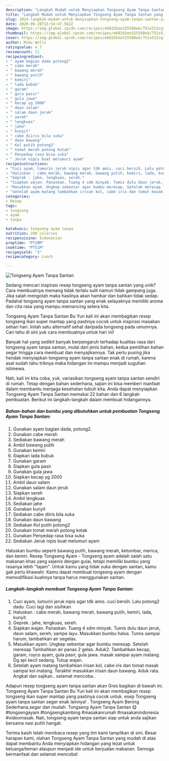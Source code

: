 ```yaml
---
description: "Langkah Mudah untuk Menyiapkan Tongseng Ayam Tanpa Santan yang Enak Banget"
title: "Langkah Mudah untuk Menyiapkan Tongseng Ayam Tanpa Santan yang Enak Banget"
slug: 1024-langkah-mudah-untuk-menyiapkan-tongseng-ayam-tanpa-santan-yang-enak-banget
date: 2020-09-28T13:54:47.562Z
image: https://img-global.cpcdn.com/recipes/e682d2ee325588eb/751x532cq70/tongseng-ayam-tanpa-santan-foto-resep-utama.jpg
thumbnail: https://img-global.cpcdn.com/recipes/e682d2ee325588eb/751x532cq70/tongseng-ayam-tanpa-santan-foto-resep-utama.jpg
cover: https://img-global.cpcdn.com/recipes/e682d2ee325588eb/751x532cq70/tongseng-ayam-tanpa-santan-foto-resep-utama.jpg
author: Mike Wells
ratingvalue: 4.7
reviewcount: 11
recipeingredient:
- " ayam bagian dada potong2"
- " cabe merah"
- " bawang merah"
- " bawang putih"
- " kemiri"
- " lada bubuk"
- " garam"
- " gula pasir"
- " gula jawa"
- " kecap yg 2000"
- " daun salam"
- " salam daun jeruk"
- " sereh"
- " lengkuas"
- " jahe"
- " kunyit"
- " cabe diiris bila suka"
- " daun bawang"
- " Kol putih potong2"
- " tomat merah potong kotak"
- " Penyedap rasa bisa suka"
- " Jeruk nipis buat melumuri ayam"
recipeinstructions:
- "Cuci ayam, lumurin jeruk nipis agar tdk amis. cuci bersih. Lalu potong2 dadu. Cuci lagi dan sisihkan"
- "Haluskan : cabe merah, bawang merah, bawang putih, kemiri, lada, kunyit."
- "Geprek : jahe, lengkuas, sereh."
- "Siapkan wajan. Panaskan. Tuang 4 sdm minyak. Tumis dulu daun jeruk, daun salam, sereh, sampe layu. Masukkan bumbu halus. Tumis sampai harum, tambahkan air segelas."
- "Masukkan ayam. Ungkep sebentar agar bumbu meresap. Setelah meresap Tambahkan air panas 2 gelas. Aduk2. Tambahkan kecap, garam, royco ayam, gula pasir, gula jawa. masak sampai ayam matang. Dg api kecil sedang. Tutup wajan."
- "Setelah ayam matang tambahkan irisan kol, cabe iris dan tomat masak sampai kol matang. Terakhir masukkan irisan daun bawang. Aduk rata. Angkat dan sajikan.. selamat mencoba.."
categories:
- Resep
tags:
- tongseng
- ayam
- tanpa

katakunci: tongseng ayam tanpa 
nutrition: 298 calories
recipecuisine: Indonesian
preptime: "PT30M"
cooktime: "PT51M"
recipeyield: "3"
recipecategory: Lunch

---
```



![Tongseng Ayam Tanpa Santan](https://img-global.cpcdn.com/recipes/e682d2ee325588eb/751x532cq70/tongseng-ayam-tanpa-santan-foto-resep-utama.jpg)

Sedang mencari inspirasi resep tongseng ayam tanpa santan yang unik? Cara membuatnya memang tidak terlalu sulit namun tidak gampang juga. Jika salah mengolah maka hasilnya akan hambar dan bahkan tidak sedap. Padahal tongseng ayam tanpa santan yang enak selayaknya memiliki aroma dan cita rasa yang mampu memancing selera kita.

Tongseng Ayam Tanpa Santan Bu Yun kali ini akan membagikan resep tongseng ikan super mantap yang pastinya cocok untuk inspirasi masakan sehari hari. Inilah satu alternatif sehat daripada tongseng pada umumnya. Cari tahu di sini yuk cara membuatnya untuk hari ini!

Banyak hal yang sedikit banyak berpengaruh terhadap kualitas rasa dari tongseng ayam tanpa santan, mulai dari jenis bahan, kedua pemilihan bahan segar hingga cara membuat dan menyajikannya. Tak perlu pusing jika hendak menyiapkan tongseng ayam tanpa santan enak di rumah, karena asal sudah tahu triknya maka hidangan ini mampu menjadi suguhan istimewa.


Nah, kali ini kita coba, yuk, variasikan tongseng ayam tanpa santan sendiri di rumah. Tetap dengan bahan sederhana, sajian ini bisa memberi manfaat dalam membantu menjaga kesehatan tubuh kita. Anda dapat menyiapkan Tongseng Ayam Tanpa Santan memakai 22 bahan dan 6 langkah pembuatan. Berikut ini langkah-langkah dalam membuat hidangannya.

<!--inarticleads1-->

##### Bahan-bahan dan bumbu yang dibutuhkan untuk pembuatan Tongseng Ayam Tanpa Santan:

1. Gunakan  ayam bagian dada, potong2.
1. Gunakan  cabe merah
1. Sediakan  bawang merah
1. Ambil  bawang putih
1. Gunakan  kemiri
1. Siapkan  lada bubuk
1. Gunakan  garam
1. Siapkan  gula pasir
1. Gunakan  gula jawa
1. Siapkan  kecap yg 2000
1. Ambil  daun salam
1. Gunakan  salam daun jeruk
1. Siapkan  sereh
1. Ambil  lengkuas
1. Sediakan  jahe
1. Gunakan  kunyit
1. Sediakan  cabe diiris bila suka
1. Gunakan  daun bawang
1. Sediakan  Kol putih potong2
1. Gunakan  tomat merah potong kotak
1. Gunakan  Penyedap rasa bisa suka
1. Sediakan  Jeruk nipis buat melumuri ayam


Haluskan bumbu seperti bawang putih, bawang merah, ketumbar, merica, dan kemiri. Resep Tongseng Ayam - Tongseng ayam adalah salah satu makanan khas yang sejenis dengan gulai, tetapi memiliki bumbu yang rasanya lebih &#34;tajam&#34;. Untuk kamu yang tidak suka dengan santan, kamu gak perlu khawatir. Kamu dapat membuat tongseng ayam dengan memodifikasi kuahnya tanpa harus menggunakan santan. 

<!--inarticleads2-->

##### Langkah-langkah membuat Tongseng Ayam Tanpa Santan:

1. Cuci ayam, lumurin jeruk nipis agar tdk amis. cuci bersih. Lalu potong2 dadu. Cuci lagi dan sisihkan
1. Haluskan : cabe merah, bawang merah, bawang putih, kemiri, lada, kunyit.
1. Geprek : jahe, lengkuas, sereh.
1. Siapkan wajan. Panaskan. Tuang 4 sdm minyak. Tumis dulu daun jeruk, daun salam, sereh, sampe layu. Masukkan bumbu halus. Tumis sampai harum, tambahkan air segelas.
1. Masukkan ayam. Ungkep sebentar agar bumbu meresap. Setelah meresap Tambahkan air panas 2 gelas. Aduk2. Tambahkan kecap, garam, royco ayam, gula pasir, gula jawa. masak sampai ayam matang. Dg api kecil sedang. Tutup wajan.
1. Setelah ayam matang tambahkan irisan kol, cabe iris dan tomat masak sampai kol matang. Terakhir masukkan irisan daun bawang. Aduk rata. Angkat dan sajikan.. selamat mencoba..


Adapun resep tongseng ayam tanpa santan akan Gres bagikan di bawah ini. Tongseng Ayam Tanpa Santan Bu Yun kali ini akan membagikan resep tongseng ikan super mantap yang pastinya cocok untuk. esep Tongseng ayam tanpa santan seger enak lainnya! . Tongseng Ayam Bening Sederhana,segar dan mudah. Tongseng Ayam Tanpa Santan 😋 #tongsengayam #tongsengkambing #masakanrumah #masakanindonesia #videomasak. Nah, tongseng ayam tanpa santan siap untuk anda sajikan bersama nasi putih hangat. 

Terima kasih telah membaca resep yang tim kami tampilkan di sini. Besar harapan kami, olahan Tongseng Ayam Tanpa Santan yang mudah di atas dapat membantu Anda menyiapkan hidangan yang lezat untuk keluarga/teman ataupun menjadi ide untuk berjualan makanan. Semoga bermanfaat dan selamat mencoba!
